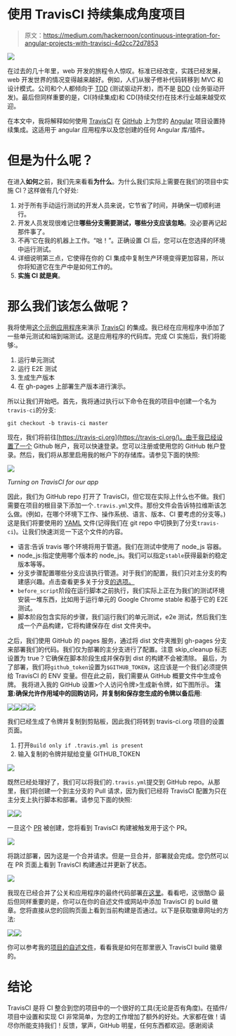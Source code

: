 # 使用 TravisCI 持续集成角度项目

> 原文：<https://medium.com/hackernoon/continuous-integration-for-angular-projects-with-travisci-4d2cc72d7853>

![](img/ba1ea63ea8173e092cfe76efd4b537af.png)

在过去的几十年里，web 开发的旅程令人惊叹。标准已经改变，实践已经发展，web 开发世界的情况变得越来越好。例如，人们从猴子修补代码转移到 MVC 和设计模式。公司和个人都倾向于 [TDD](https://en.wikipedia.org/wiki/Test-driven_development) (测试驱动开发)，而不是 [BDD](https://en.wikipedia.org/wiki/Behavior-driven_development) (业务驱动开发)。最后但同样重要的是，CI(持续集成)和 CD(持续交付)在技术行业越来越受欢迎。

在本文中，我将解释如何使用 [TravisCI](http://travis-ci.org/) 在 [GitHub](http://www.github.com/) 上为您的 [Angular](https://hackernoon.com/tagged/angular) 项目设置持续集成。这适用于 angular 应用程序以及您创建的任何 Angular 库/插件。

# 但是为什么呢？

在进入**如何**之前，我们先来看看**为什么**。为什么我们实际上需要在我们的项目中实施 CI？这样做有几个好处:

1.  对于所有手动运行测试的开发人员来说，它节省了时间，并确保一切顺利进行。
2.  开发人员发现很难记住**哪些分支需要测试，哪些分支应该忽略**。没必要再记起那件事了。
3.  不再'它在我的机器上工作。“咄！”。正确设置 CI 后，您可以在您选择的环境中运行测试。
4.  详细说明第三点，它使得在你的 CI 集成中复制生产环境变得更加容易，所以你将知道它在生产中是如何工作的。
5.  **实施 CI 就是爽**。

# 那么我们该怎么做呢？

我将使用[这个示例应用程序](http://ahsanayaz.github.io/ng-traffic-ci)来演示 [TravisCI](https://hackernoon.com/tagged/travisci) 的集成。我已经在应用程序中添加了一些单元测试和端到端测试。这是应用程序的代码库。完成 CI 实施后，我们将能够:。

1.  运行单元测试
2.  运行 E2E 测试
3.  生成生产版本
4.  在 gh-pages 上部署生产版本进行演示。

所以让我们开始吧。首先，我将通过执行以下命令在我的项目中创建一个名为`travis-ci`的分支:

`git checkout -b travis-ci master`

现在，我们将前往[https://travis-ci.org](https://travis-ci.org/)。由于我已经设置了一个 Github 帐户，我可以快速登录。您可以注册或使用您的 GitHub 帐户登录。然后，我们将从那里启用我的帐户下的存储库。请参见下面的快照:

![](img/8d2d2f24a66e74384a7afaeded303193.png)

*Turning on TravisCI for our app*

因此，我们为 GitHub repo 打开了 TravisCI，但它现在实际上什么也不做。我们需要在项目的根目录下添加一个`.travis.yml`文件。那份文件会告诉特拉维斯该怎么做。(例如，在哪个环境下工作、操作系统、语言、版本、CI 要考虑的分支等。)
这是我们将要使用的 [YAML](https://gist.github.com/AhsanAyaz/820d40da5d1aa45c138f9e55d5193d34) 文件(记得我们在 git repo 中切换到了分支`travis-ci`)。让我们快速浏览一下这个文件的内容。

*   语言:告诉 travis 哪个环境将用于管道。我们在测试中使用了 node_js 容器。
*   node_js:指定使用哪个版本的 node_js。我们可以指定`stable`获得最新的稳定版本等等。
*   分支步骤配置哪些分支应该执行管道。对于我们的配置，我们只对主分支的构建感兴趣。点击查看更多关于分支[的选项。](https://docs.travis-ci.com/user/customizing-the-build#Building-Specific-Branches)
*   `before_script`阶段在运行脚本之前执行，我们实际上正在为我们的测试环境安装一堆东西，比如用于运行单元的 Google Chrome stable 和基于它的 E2E 测试。
*   脚本阶段包含实际的步骤，我们运行我们的单元测试，e2e 测试，然后我们生成一个产品构建，它将构建保存在 dist 文件夹中。

之后，我们使用 GitHub 的 pages 服务，通过将 dist 文件夹推到 gh-pages 分支来部署我们的代码。我们仅为部署的主分支进行了配置。注意 skip_cleanup 标志设置为 true？它确保在脚本阶段生成并保存到 dist 的构建不会被清除。
最后，为了部署，我们将`github_token`设置为`$GITHUB_TOKEN`，这应该是一个我们必须提供给 TravisCI 的 ENV 变量。但在此之前，我们需要从 GitHub 概要文件中生成令牌。
我将进入我的 GitHub 设置>个人访问令牌>生成新令牌，如下图所示。
**注意:确保允许作用域中的回购访问，并复制和保存您生成的令牌以备后用**:

![](img/b7a3a102fdd2fab22489188859656d65.png)![](img/fb06b6833b1d910ec51d6f1778b47985.png)![](img/c64b6e7b2325035c81b093faae7163cd.png)![](img/2698a38d2e978ce4885def29dd76f4db.png)

我们已经生成了令牌并复制到剪贴板，因此我们将转到 travis-ci.org 项目的设置页面。

1.  打开`Build only if .travis.yml is present`
2.  输入复制的令牌并赋给变量 GITHUB_TOKEN

![](img/e3222c9b58256a1a788ae0db1b92c171.png)

既然已经处理好了，我们可以将我们的`.travis.yml`提交到 GitHub repo。从那里，我们将创建一个到主分支的 Pull 请求，因为我们已经将 TravisCI 配置为只在主分支上执行脚本和部署。请参见下面的快照:

![](img/ec016e0a2dee48b573e02b8b34c4cd9b.png)![](img/79d64ca6ec90a8a3c028002c9b4007ec.png)

一旦这个 [PR](https://github.com/AhsanAyaz/ng-traffic-ci/pull/1) 被创建，您将看到 TravisCI 构建被触发用于这个 PR。

![](img/ad0c96cb55863134871601f35df3b87d.png)

将跳过部署，因为这是一个合并请求。但是一旦合并，部署就会完成。您仍然可以在 PR 页面上看到 TravisCI 构建通过并更新了状态。

![](img/9bf4cc9f519159450e34b4d108cf9e15.png)

我现在已经合并了公关和应用程序的最终代码部署[在这里](https://ahsanayaz.github.io/ng-traffic-ci/)。看看吧，这很酷😉
最后但同样重要的是，你可以在你的自述文件或网站中添加 TravisCI 的 build 徽章。您将直接从您的回购页面上看到当前构建是否通过。以下是获取徽章网址的方法:

![](img/964d539c48b8015ac0b8590572d8f16c.png)![](img/5979bf4fd24ecdd4e2b12e19d974dfc7.png)

你可以参考我的[项目的自述文件](https://raw.githubusercontent.com/AhsanAyaz/ng-traffic-ci/master/README.md)，看看我是如何在那里嵌入 TravisCI build 徽章的。

# 结论

TravisCI 是将 CI 整合到您的项目中的一个很好的工具(无论是否有角度)。在插件/项目中设置和实现 CI 非常简单，为您的工作增加了额外的好处。大家都在做！请尽你所能支持我们！反馈，掌声，GitHub 明星，任何东西都欢迎。感谢阅读